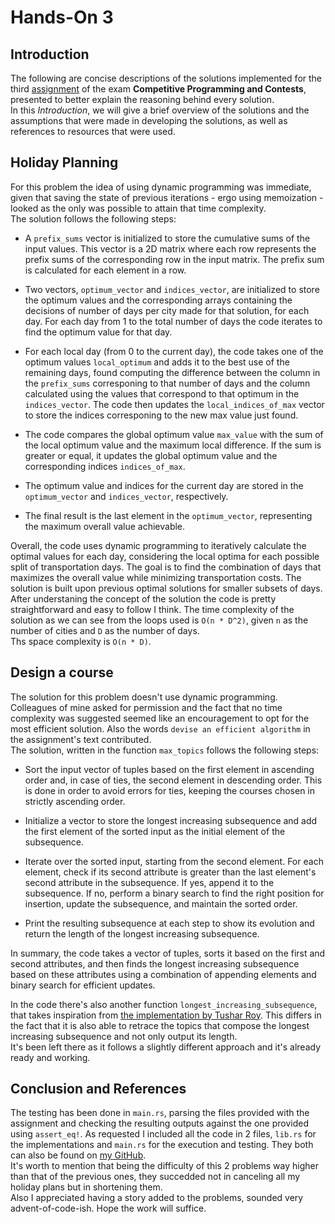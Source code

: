 # Hands-On 3
## Introduction
The following are concise descriptions of the solutions implemented for the third [assignment](https://pages.di.unipi.it/rossano/blog/2023/handson32324/) of the exam **Competitive Programming and Contests**, presented to better explain the reasoning behind every solution.\
In this *Introduction*, we will give a brief overview of the solutions and the assumptions that were made in developing the solutions, as well as references to resources that were used.

## Holiday Planning
For this problem the idea of using dynamic programming was immediate, given that saving the state of previous iterations - ergo using memoization - looked as the only was possible to attain that time complexity.\
The solution follows the following steps:

- A `prefix_sums` vector is initialized to store the cumulative sums of the input values. This vector is a 2D matrix where each row represents the prefix sums of the corresponding row in the input matrix. The prefix sum is calculated for each element in a row.

- Two vectors, `optimum_vector` and `indices_vector`, are initialized to store the optimum values and the corresponding arrays containing the decisions of number of days per city made for that solution, for each day.
For each day from 1 to the total number of days the code iterates to find the optimum value for that day.

- For each local day (from 0 to the current day), the code takes one of the optimum values `local_optimum` and adds it to the best use of the remaining days, found computing the difference between the column in the `prefix_sums` corresponing to that number of days and the column calculated using the values that correspond to that optimum in the `indices_vector`.
The code then updates the `local_indices_of_max` vector to store the indices corresponing to the new max value just found.

- The code compares the global optimum value `max_value` with the sum of the local optimum value and the maximum local difference. If the sum is greater or equal, it updates the global optimum value and the corresponding indices `indices_of_max`.

- The optimum value and indices for the current day are stored in the `optimum_vector` and `indices_vector`, respectively.

- The final result is the last element in the `optimum_vector`, representing the maximum overall value achievable.

Overall, the code uses dynamic programming to iteratively calculate the optimal values for each day, considering the local optima for each possible split of transportation days. The goal is to find the combination of days that maximizes the overall value while minimizing transportation costs. The solution is built upon previous optimal solutions for smaller subsets of days.
After understaning the concept of the solution the code is pretty straightforward and easy to follow I think.
The time complexity of the solution as we can see from the loops used is `O(n * D^2)`, given `n` as the number of cities and `D` as the number of days.\
Ths space complexity is `O(n * D)`.

## Design a course
The solution for this problem doesn't use dynamic programming.\
Colleagues of mine asked for permission and the fact that no time complexity was suggested seemed like an encouragement to opt for the most efficient solution. Also the words `devise an efficient algorithm` in the assignment's text contributed.\
The solution, written in the function `max_topics` follows the following steps:
- Sort the input vector of tuples based on the first element in ascending order and, in case of ties, the second element in descending order. This is done in order to avoid errors for ties, keeping the courses chosen in strictly ascending order.

- Initialize a vector to store the longest increasing subsequence and add the first element of the sorted input as the initial element of the subsequence.

- Iterate over the sorted input, starting from the second element. For each element, check if its second attribute is greater than the last element's second attribute in the subsequence. If yes, append it to the subsequence. If no, perform a binary search to find the right position for insertion, update the subsequence, and maintain the sorted order.

- Print the resulting subsequence at each step to show its evolution and return the length of the longest increasing subsequence.

In summary, the code takes a vector of tuples, sorts it based on the first and second attributes, and then finds the longest increasing subsequence based on these attributes using a combination of appending elements and binary search for efficient updates.

In the code there's also another function `longest_increasing_subsequence`, that takes inspiration from [the implementation by Tushar Roy](https://www.youtube.com/watch?v=S9oUiVYEq7E). This differs in the fact that it is also able to retrace the topics that compose the longest increasing subsequence and not only output its length.\
It's been left there as it follows a slightly different approach and it's already ready and working.

## Conclusion and References
The testing has been done in ``main.rs``, parsing the files provided with the assignment and checking the resulting outputs against the one provided using ``assert_eq!``. As requested I included all the code in 2 files, `lib.rs` for the implementations and ``main.rs`` for the execution and testing. They both can also be found on [my GitHub](https://github.com/LoSpiri/CompetitiveProgramming/tree/main/Hands-On/hands_on_3).\
It's worth to mention that being the difficulty of this 2 problems way higher than that of the previous ones, they succedded not in canceling all my holiday plans but in shortening them.\
Also I appreciated having a story added to the problems, sounded very advent-of-code-ish.
Hope the work will suffice.